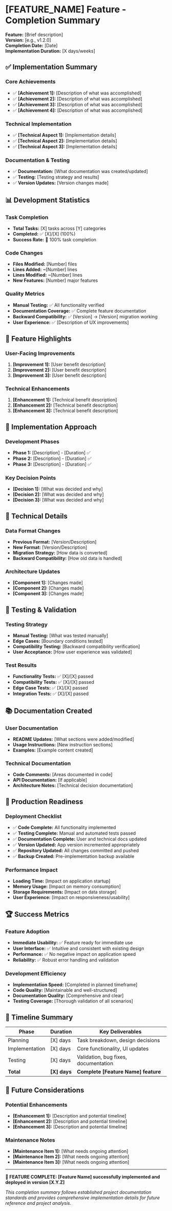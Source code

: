 # [FEATURE_NAME] Feature - Completion Summary

**Feature:** [Brief description]  
**Version:** [e.g., v1.2.0]  
**Completion Date:** [Date]  
**Implementation Duration:** [X days/weeks]

## ✅ **Implementation Summary**

### **Core Achievements**
- ✅ **[Achievement 1]:** [Description of what was accomplished]
- ✅ **[Achievement 2]:** [Description of what was accomplished]  
- ✅ **[Achievement 3]:** [Description of what was accomplished]
- ✅ **[Achievement 4]:** [Description of what was accomplished]

### **Technical Implementation**
- ✅ **[Technical Aspect 1]:** [Implementation details]
- ✅ **[Technical Aspect 2]:** [Implementation details]
- ✅ **[Technical Aspect 3]:** [Implementation details]

### **Documentation & Testing**
- ✅ **Documentation:** [What documentation was created/updated]
- ✅ **Testing:** [Testing strategy and results]
- ✅ **Version Updates:** [Version changes made]

## 📊 **Development Statistics**

### **Task Completion**
- **Total Tasks:** [X] tasks across [Y] categories
- **Completed:** ✅ [X]/[X] (100%)
- **Success Rate:** 🎯 100% task completion

### **Code Changes**
- **Files Modified:** [Number] files
- **Lines Added:** ~[Number] lines
- **Lines Modified:** ~[Number] lines
- **New Features:** [Number] major features

### **Quality Metrics**
- **Manual Testing:** ✅ All functionality verified
- **Documentation Coverage:** ✅ Complete feature documentation
- **Backward Compatibility:** ✅ [Version] → [Version] migration working
- **User Experience:** ✅ [Description of UX improvements]

## 🎯 **Feature Highlights**

### **User-Facing Improvements**
1. **[Improvement 1]:** [User benefit description]
2. **[Improvement 2]:** [User benefit description]
3. **[Improvement 3]:** [User benefit description]

### **Technical Enhancements**
1. **[Enhancement 1]:** [Technical benefit description]
2. **[Enhancement 2]:** [Technical benefit description]
3. **[Enhancement 3]:** [Technical benefit description]

## 📝 **Implementation Approach**

### **Development Phases**
- **Phase 1:** [Description] - [Duration] ✅
- **Phase 2:** [Description] - [Duration] ✅
- **Phase 3:** [Description] - [Duration] ✅

### **Key Decision Points**
- **[Decision 1]:** [What was decided and why]
- **[Decision 2]:** [What was decided and why]
- **[Decision 3]:** [What was decided and why]

## 🔧 **Technical Details**

### **Data Format Changes**
- **Previous Format:** [Version/Description]
- **New Format:** [Version/Description]
- **Migration Strategy:** [How data is converted]
- **Backward Compatibility:** [How old data is handled]

### **Architecture Updates**
- **[Component 1]:** [Changes made]
- **[Component 2]:** [Changes made]
- **[Component 3]:** [Changes made]

## 🧪 **Testing & Validation**

### **Testing Strategy**
- **Manual Testing:** [What was tested manually]
- **Edge Cases:** [Boundary conditions tested]
- **Compatibility Testing:** [Backward compatibility verification]
- **User Acceptance:** [How user experience was validated]

### **Test Results**
- **Functionality Tests:** ✅ [X]/[X] passed
- **Compatibility Tests:** ✅ [X]/[X] passed
- **Edge Case Tests:** ✅ [X]/[X] passed
- **Integration Tests:** ✅ [X]/[X] passed

## 📚 **Documentation Created**

### **User Documentation**
- **README Updates:** [What sections were added/modified]
- **Usage Instructions:** [New instruction sections]
- **Examples:** [Example content created]

### **Technical Documentation**
- **Code Comments:** [Areas documented in code]
- **API Documentation:** [If applicable]
- **Architecture Notes:** [Technical decision documentation]

## 🚀 **Production Readiness**

### **Deployment Checklist**
- ✅ **Code Complete:** All functionality implemented
- ✅ **Testing Complete:** Manual and automated tests passed
- ✅ **Documentation Complete:** User and technical docs updated
- ✅ **Version Updated:** App version incremented appropriately
- ✅ **Repository Updated:** All changes committed and pushed
- ✅ **Backup Created:** Pre-implementation backup available

### **Performance Impact**
- **Loading Time:** [Impact on application startup]
- **Memory Usage:** [Impact on memory consumption]
- **Storage Requirements:** [Impact on data storage]
- **User Experience:** [Impact on responsiveness/usability]

## 🏆 **Success Metrics**

### **Feature Adoption**
- **Immediate Usability:** ✅ Feature ready for immediate use
- **User Interface:** ✅ Intuitive and consistent with existing design
- **Performance:** ✅ No negative impact on application speed
- **Reliability:** ✅ Robust error handling and validation

### **Development Efficiency**
- **Implementation Speed:** [Completed in planned timeframe]
- **Code Quality:** [Maintainable and well-structured]
- **Documentation Quality:** [Comprehensive and clear]
- **Testing Coverage:** [Thorough validation of all scenarios]

## 📅 **Timeline Summary**

| Phase | Duration | Key Deliverables |
|-------|----------|------------------|
| Planning | [X] days | Task breakdown, design decisions |
| Implementation | [X] days | Core functionality, UI updates |
| Testing | [X] days | Validation, bug fixes, documentation |
| **Total** | **[X] days** | **Complete [Feature Name] feature** |

## 🔄 **Future Considerations**

### **Potential Enhancements**
- **[Enhancement 1]:** [Description and potential timeline]
- **[Enhancement 2]:** [Description and potential timeline] 
- **[Enhancement 3]:** [Description and potential timeline]

### **Maintenance Notes**
- **[Maintenance Item 1]:** [What needs ongoing attention]
- **[Maintenance Item 2]:** [What needs ongoing attention]
- **[Maintenance Item 3]:** [What needs ongoing attention]

---

**🎉 FEATURE COMPLETE: [Feature Name] successfully implemented and deployed in version [X.Y.Z]**

*This completion summary follows established project documentation standards and provides comprehensive implementation details for future reference and project analysis.*